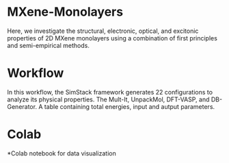 # MXene-Monolayers
Here, we investigate the structural, electronic, optical, and excitonic properties of 2D MXene monolayers using a combination of first principles and semi-empirical methods.

# Workflow
In this workflow, the SimStack framework generates 22 configurations to analyze its physical properties. The Mult-It, UnpackMol, DFT-VASP, and DB-Generator. A table containing total energies, input and autput parameters.

# Colab
*Colab notebook for data visualization 
